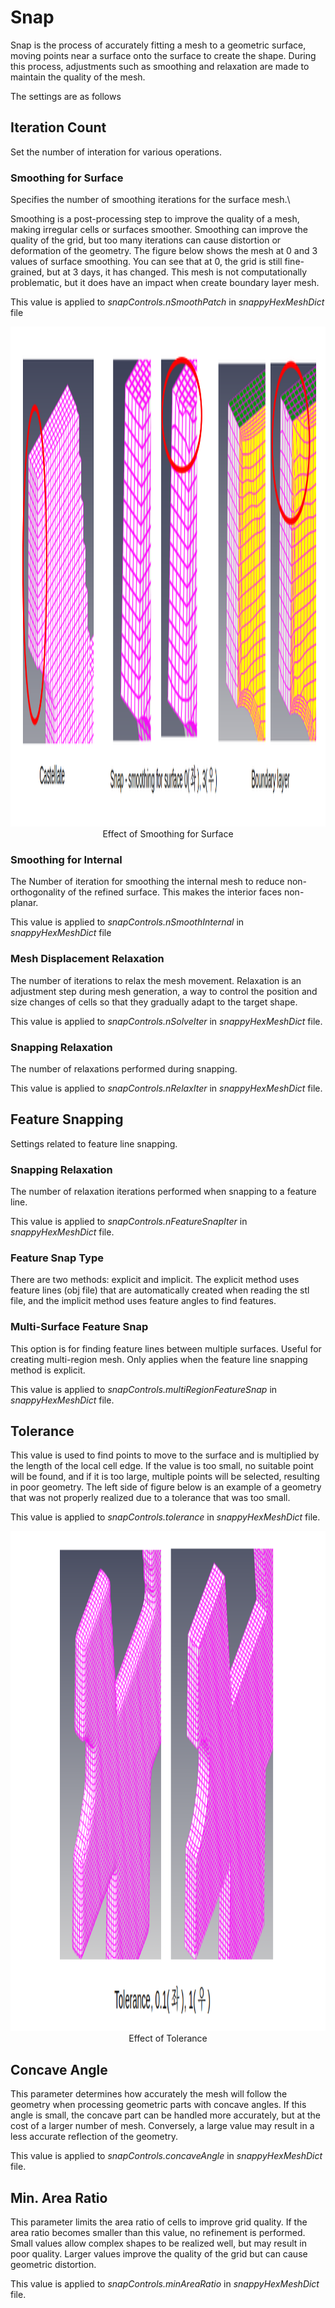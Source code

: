 # Snap

Snap is the process of accurately fitting a mesh to a geometric surface, moving points near a surface onto the surface to create the shape. During this process, adjustments such as smoothing and relaxation are made to maintain the quality of the mesh.

The settings are as follows

## Iteration Count

Set the number of interation for various operations.

### Smoothing for Surface

Specifies the number of smoothing iterations for the surface mesh.\\

Smoothing is a post-processing step to improve the quality of a mesh, making irregular cells or surfaces smoother. Smoothing can improve the quality of the grid, but too many iterations can cause distortion or deformation of the geometry. The figure below shows the mesh at 0 and 3 values of surface smoothing. You can see that at 0, the grid is still fine-grained, but at 3 days, it has changed. This mesh is not computationally problematic, but it does have an impact when create boundary layer mesh. 

This value is applied to _snapControls.nSmoothPatch_ in _snappyHexMeshDict_ file

<center><img src="https://github.com/nextfoam/baram-pages/raw/main/screenshots/pic/mesh_snap_smoothing.png" width="800" height="800"><br>Effect of Smoothing for Surface</center>

### Smoothing for Internal

The Number of iteration for smoothing the internal mesh to reduce non-orthogonality of the refined surface. 
This makes the interior faces non-planar.

This value is applied to _snapControls.nSmoothInternal_ in _snappyHexMeshDict_ file
 
### Mesh Displacement Relaxation

The number of iterations to relax the mesh movement. Relaxation is an adjustment step during mesh generation, a way to control the position and size changes of cells so that they gradually adapt to the target shape. 

This value is applied to _snapControls.nSolveIter_ in _snappyHexMeshDict_ file.
 
### Snapping Relaxation

The number of relaxations performed during snapping.

This value is applied to _snapControls.nRelaxIter_ in _snappyHexMeshDict_ file.
 
## Feature Snapping

Settings related to feature line snapping.

### Snapping Relaxation

The number of relaxation iterations performed when snapping to a feature line. 

This value is applied to _snapControls.nFeatureSnapIter_ in _snappyHexMeshDict_ file.

### Feature Snap Type

There are two methods: explicit and implicit. The explicit method uses feature lines (obj file) that are automatically created when reading the stl file, and the implicit method uses feature angles to find features. 
 
### Multi-Surface Feature Snap

This option is for finding feature lines between multiple surfaces. Useful for creating multi-region mesh. Only applies when the feature line snapping method is explicit. 

This value is applied to _snapControls.multiRegionFeatureSnap_ in _snappyHexMeshDict_ file.

## Tolerance

This value is used to find points to move to the surface and is multiplied by the length of the local cell edge. If the value is too small, no suitable point will be found, and if it is too large, multiple points will be selected, resulting in poor geometry. The left side of figure below is an example of a geometry that was not properly realized due to a tolerance that was too small.

This value is applied to _snapControls.tolerance_ in _snappyHexMeshDict_ file.

<center><img src="https://github.com/nextfoam/baram-pages/raw/main/screenshots/pic/mehs_snap_tolerance.png" width="800" height="800"><br>Effect of Tolerance</center>

## Concave Angle

This parameter determines how accurately the mesh will follow the geometry when processing geometric parts with concave angles. If this angle is small, the concave part can be handled more accurately, but at the cost of a larger number of mesh. Conversely, a large value may result in a less accurate reflection of the geometry. 

This value is applied to _snapControls.concaveAngle_ in _snappyHexMeshDict_ file.

## Min. Area Ratio

This parameter limits the area ratio of cells to improve grid quality. If the area ratio becomes smaller than this value, no refinement is performed. Small values allow complex shapes to be realized well, but may result in poor quality. Larger values improve the quality of the grid but can cause geometric distortion.

This value is applied to _snapControls.minAreaRatio_ in _snappyHexMeshDict_ file.




